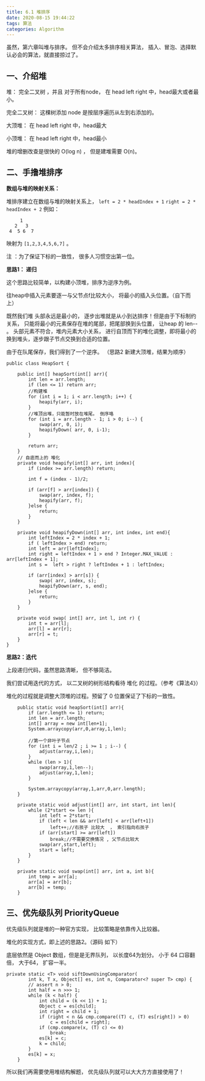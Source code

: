 ```yaml
---
title: 6.1 堆排序
date: 2020-08-15 19:44:22
tags: 算法
categories: Algorithm
---
```


虽然，第六章叫堆与排序。 但不会介绍太多排序相关算法， 插入、冒泡、选择默认必会的算法，就直接掠过了。

## 一、介绍堆

堆： 完全二叉树 ，并且 对于所有node，  在 head left right 中，head最大或者最小。 

完全二叉树： 这棵树添加 node 是按层序遍历从左到右添加的。

大顶堆： 在 head left right 中，head最大

小顶堆： 在 head left right 中，head最小

堆的增删改查是很快的 O(log n) ， 但是建堆需要 O(n)。


## 二、手撸堆排序

**数组与堆的映射关系：**

堆排序建立在数组与堆的映射关系上， ` left = 2 * headIndex + 1 ` ` right = 2 * headIndex + 2 ` 例如：

```
     1
   2   3
 4  5 6  7
```
映射为  ` [1,2,3,4,5,6,7] ` 。

注 ：为了保证下标的一致性， 很多人习惯空出第一位。

<!-- more -->

**思路1： 递归**

这个思路比较简单，以构建小顶堆，排序为逆序为例。

往heap中插入元素要逐一与父节点f比较大小， 将最小的插入头位置。（自下而上）

既然我们堆 头部永远是最小的， 逐步出堆就是从小到达排序！但是由于下标制约关系， 只能将最小的元素保存在堆的尾部，把尾部换到头位置， 让heap 的 len-- 。 头部元素不符合，堆内元素大小关系， 进行自顶而下的堆化调整，即将最小的换到堆头，逐步跟子节点交换到合适的位置。

由于在队尾保存，我们得到了一个逆序。 （思路2 新建大顶堆，结果为顺序）

```
public class HeapSort {

    public int[] heapSort(int[] arr){
        int len = arr.length;
        if (len <= 1) return arr;
        //构建堆
        for (int i = 1; i < arr.length; i++) {
            heapify(arr, i);
        }
        //堆顶出堆，只能暂时放在堆尾。 倒序咯
        for (int i = arr.length - 1; i > 0; i--) {
            swap(arr, 0, i);
            heapifyDown( arr, 0, i-1);
        }

        return arr;
    }
    // 自底而上的 堆化
    private void heapify(int[] arr, int index){
        if (index >= arr.length) return;

        int f = (index - 1)/2;

        if (arr[f] > arr[index]) {
            swap(arr, index, f);
            heapify(arr, f);
        }else {
            return;
        }
    }

    private void heapifyDown(int[] arr, int index, int end){
        int leftIndex = 2 * index + 1;
        if ( leftIndex > end) return;
        int left = arr[leftIndex];
        int right = leftIndex + 1 > end ? Integer.MAX_VALUE : arr[leftIndex + 1];
        int s =  left > right ? leftIndex + 1 : leftIndex;

        if (arr[index] > arr[s]) {
            swap( arr, index, s);
            heapifyDown(arr, s, end);
        }else {
            return;
        }
    }

    private void swap( int[] arr, int l, int r) {
        int t = arr[l];
        arr[l] = arr[r];
        arr[r] = t;
    }
}
```

**思路2：迭代**

上段递归代码，虽然思路清晰， 但不够简洁。 

我们尝试用迭代的方式， 以二叉树的树形结构看待 堆化 的过程。（参考《算法4》）

堆化的过程就是调整大顶堆的过程。预留了 0 位置保证了下标的一致性。

```
    public static void heapSort(int[] arr){
        if (arr.length <= 1) return;
        int len = arr.length;
        int[] array = new int[len+1];
        System.arraycopy(arr,0,array,1,len);

        //第一个非叶子节点
        for (int i = len/2 ; i >= 1 ; i--) {
            adjust(array,i,len);
        }
        while (len > 1){
            swap(array,1,len--);
            adjust(array,1,len);
        }

        System.arraycopy(array,1,arr,0,arr.length);
    }

    private static void adjust(int[] arr, int start, int len){
        while (2*start <= len ){
            int left = 2*start;
            if (left < len && arr[left] < arr[left+1])
                left++;//右孩子 比较大  ， 索引指向右孩子
            if (arr[start] >= arr[left])
                break;//不需要交换情况 , 父节点比较大
            swap(arr,start,left);
            start = left;
        }
    }

    private static void swap(int[] arr, int a, int b){
        int temp = arr[a];
        arr[a] = arr[b];
        arr[b] = temp;
    }

```

## 三、优先级队列 PriorityQueue<E>

优先级队列就是堆的一种官方实现， 比较策略是依靠传入比较器。 

堆化的实现方式，即上述的思路2。（源码 如下） 

底层依然是 Object 数组，但是是无界队列， 以长度64为划分。 小于 64 口容翻倍， 大于64， 扩容一半。 


```
private static <T> void siftDownUsingComparator(
        int k, T x, Object[] es, int n, Comparator<? super T> cmp) {
        // assert n > 0;
        int half = n >>> 1;
        while (k < half) {
            int child = (k << 1) + 1;
            Object c = es[child];
            int right = child + 1;
            if (right < n && cmp.compare((T) c, (T) es[right]) > 0)
                c = es[child = right];
            if (cmp.compare(x, (T) c) <= 0)
                break;
            es[k] = c;
            k = child;
        }
        es[k] = x;
    }

```

所以我们再需要使用堆结构解题， 优先级队列就可以大大方方直接使用了！